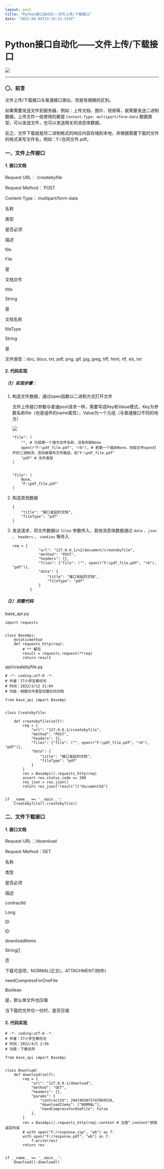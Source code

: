 ```yaml
---
layout: post
title: "Python接口自动化——文件上传/下载接口"
date: "2022-04-04T23:19:15.154Z"
---
```

Python接口自动化——文件上传/下载接口
======================

![](https://caituotuo.top/my-img/202203271848019.png)

* * *

### 〇、前言

文件上传/下载接口与普通接口类似，但是有细微的区别。

如果需要发送文件到服务器，例如：上传文档、图片、视频等，就需要发送二进制数据，上传文件一般使用的都是 `Content-Type: multipart/form-data` 数据类型，可以发送文件，也可以发送相关的消息体数据。

反之，文件下载就是将二进制格式的响应内容存储到本地，并根据需要下载的文件的格式来写文件名，例如：F:/合同文件.pdf。

### 一、文件上传接口

#### 1\. 接口文档

Request URL： /createbyfile

Request Method： POST

Content-Type： multipart/form-data

名称

类型

是否必须

描述

file

File

是

文档文件

title

String

是

文档名称

fileType

String

是

文件类型：doc, docx, txt, pdf, png, gif, jpg, jpeg, tiff, html, rtf, xls, txt

#### 2\. 代码实现

##### （1）实现步骤：

1.  构造文件数据，通过open函数以二进制方式打开文件
    
    文件上传接口参数与普通post请求一样，需要写成Key和Value模式，Key为参数名称file（也是组件的name属性），Value为一个元组（与普通接口不同的地方）
    
    ![](https://caituotuo.top/my-img/202204050342630.png)
    
        "file": (
            "", # 元组第一个值为文件名称，没有则取None
            open(r"F:\pdf_file.pdf", "rb"), # 若第一个值非None，则取文件open打开的二进制流，否则直接写文件路径，如"F:\pdf_file.pdf"
            "pdf" # 文件类型
        )
        
    
        "file": (
            None,
            "F:\pdf_file.pdf"
        )
        
    
2.  构造其他数据
    
        {
            "title": "接口发起的文档",
            "fileType": "pdf"
        }
        
    
3.  发送请求，将文件数据以 `files` 参数传入，其他消息体数据通过 `data` 、`json` 、 `headers` 、 `cookies` 等传入
    
        req = {
                    "url": "127.0.0.1/v2/document/createbyfile",
                    "method": "POST",
                    "headers": {},
                    "files": {"file": ("", open(r"F:\pdf_file.pdf", "rb"), "pdf")},
                    "data": {
                        "title": "接口发起的文档",
                        "fileType": "pdf"
                    }
                }
        
    

##### （2）完整代码

base\_api.py

    import requests
    
    
    class BaseApi:
        @staticmethod
        def requests_http(req):
            # ** 解包
            result = requests.request(**req)
            return result
    

api/createbyfile.py

    # -*- coding:utf-8 -*-
    # 作者：IT小学生蔡坨坨
    # 时间：2022/3/12 21:04
    # 功能：根据文件类型创建合同文档
    
    from base_api import BaseApi
    
    
    class Createbyfile:
    
        def createbyfile(self):
            req = {
                "url": "127.0.0.1/createbyfile",
                "method": "POST",
                "headers": {},
                "files": {"file": ("", open(r"F:\pdf_file.pdf", "rb"), "pdf")},
                "data": {
                    "title": "接口发起的文档",
                    "fileType": "pdf"
                }
            }
            res = BaseApi().requests_http(req)
            assert res.status_code == 200
            res_json = res.json()
            return res_json["result"]["documentId"]
    
    
    if __name__ == '__main__':
        Createbyfile().createbyfile()
    

### 二、文件下载接口

#### 1\. 接口文档

Request URL：/download

Request Method：GET

名称

类型

是否必须

描述

contractId

Long

ID

ID

downloadItems

String\[\]

否

下载可选项，NORMAL(正文)，ATTACHMENT(附件)

needCompressForOneFile

Boolean

是，默认单文件也压缩

当下载的文件仅一份时，是否压缩

#### 2\. 代码实现

    # -*- coding:utf-8 -*-
    # 作者：IT小学生蔡坨坨
    # 时间：2022/4/5 2:56
    # 功能：下载合同
    
    from base_api import BaseApi
    
    
    class Download:
        def download(self):
            req = {
                "url": "127.0.0.1/download",
                "method": "GET",
                "headers": {},
                "params": {
                    "contractId": 2947403075747869536,
                    "downloadItems": ["NORMAL"],
                    "needCompressForOneFile": False
                },
            }
            res = BaseApi().requests_http(req).content # 注意“.content"获取返回内容
            # with open("F:/response.zip", "wb") as f:
            with open("F:/response.pdf", "wb") as f:
                f.write(res)
            return res
    
    
    if __name__ == '__main__':
        Download().download()
